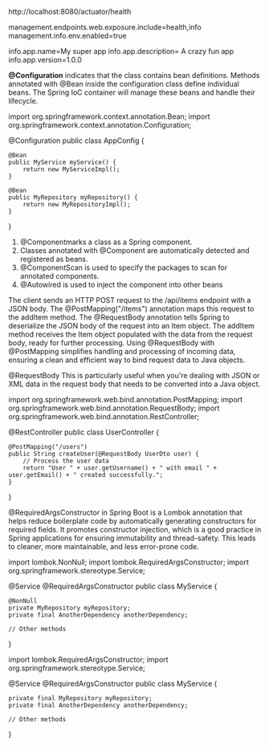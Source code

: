 http://localhost:8080/actuator/health


management.endpoints.web.exposure.include=health,info
management.info.env.enabled=true


info.app.name=My super app
info.app.description= A crazy  fun app
info.app.version=1.0.0  

**@Configuration**
indicates that the class contains bean definitions.
Methods annotated with @Bean inside the configuration class define individual beans.
The Spring IoC container will manage these beans and handle their lifecycle.

import org.springframework.context.annotation.Bean;
import org.springframework.context.annotation.Configuration;

@Configuration
public class AppConfig {

    @Bean
    public MyService myService() {
        return new MyServiceImpl();
    }

    @Bean
    public MyRepository myRepository() {
        return new MyRepositoryImpl();
    }
}

1. @Componentmarks a class as a Spring component.
2. Classes annotated with @Component are automatically detected and registered as beans.
3. @ComponentScan is used to specify the packages to scan for annotated components.
4. @Autowired is used to inject the component into other beans

The client sends an HTTP POST request to the /api/items endpoint with a JSON body.
The @PostMapping("/items") annotation maps this request to the addItem method.
The @RequestBody annotation tells Spring to deserialize the JSON body of the request into an Item object.
The addItem method receives the Item object populated with the data from the request body, ready for further processing.
Using @RequestBody with @PostMapping simplifies handling and processing of incoming data, ensuring a clean and efficient way to bind request data to Java objects.

@RequestBody 
This is particularly useful when you're dealing with JSON or XML data in the request body that needs to be converted into a Java object. 

import org.springframework.web.bind.annotation.PostMapping;
import org.springframework.web.bind.annotation.RequestBody;
import org.springframework.web.bind.annotation.RestController;

@RestController
public class UserController {

    @PostMapping("/users")
    public String createUser(@RequestBody UserDto user) {
        // Process the user data
        return "User " + user.getUsername() + " with email " + user.getEmail() + " created successfully.";
    }
}



@RequiredArgsConstructor in Spring Boot is a Lombok annotation that helps reduce boilerplate code by automatically generating constructors for required fields. It promotes constructor injection, which is a good practice in Spring applications for ensuring immutability and thread-safety. This leads to cleaner, more maintainable, and less error-prone code.

import lombok.NonNull;
import lombok.RequiredArgsConstructor;
import org.springframework.stereotype.Service;

@Service
@RequiredArgsConstructor
public class MyService {

    @NonNull
    private MyRepository myRepository;
    private final AnotherDependency anotherDependency;

    // Other methods
}

import lombok.RequiredArgsConstructor;
import org.springframework.stereotype.Service;

@Service
@RequiredArgsConstructor
public class MyService {

    private final MyRepository myRepository;
    private final AnotherDependency anotherDependency;

    // Other methods
}


